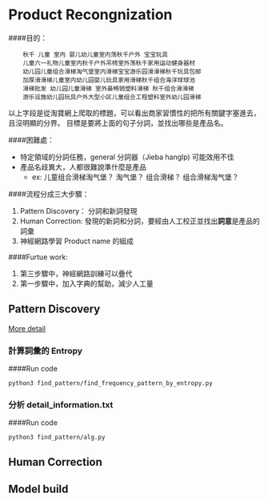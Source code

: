 # Product Recongnization
####目的：

```
	秋千 儿童 室内 婴儿幼儿童室内荡秋千户外 宝宝玩具
	儿童六一礼物儿童室内秋千户外吊椅室外荡秋千家用运动健身器材
	幼儿园儿童组合滑梯淘气堡室内滑梯宝宝游乐园滑滑梯秋千玩具包邮
	加厚滑滑梯儿童室内幼儿园婴儿玩具家用滑梯秋千组合海洋球球池
	滑梯批发 幼儿园儿童滑梯 室外最畅销塑料滑梯 秋千组合滑滑梯
	游乐设施幼儿园玩具户外大型小区儿童组合工程塑料室外幼儿园滑梯
```
以上字段是從淘寶網上爬取的標題，可以看出商家習慣性的把所有關鍵字塞進去，且沒明顯的分界。
目標是要將上面的句子分詞，並找出哪些是產品名。

####困難處：
* 特定領域的分詞任務，general 分詞器（Jieba hanglp) 可能效用不佳
* 產品名歧異大，人都很難說準什麼是產品
	* ex: 儿童组合滑梯淘气堡？ 淘气堡？ 组合滑梯？ 组合滑梯淘气堡？


####流程分成三大步驟：

1. Pattern Discovery： 分詞和新詞發現 
2. Human Correction: 發現的新詞和分詞，要經由人工校正並找出**詞意**是產品的詞彙
3. 神經網路學習 Product name 的組成

####Furtue work:

1. 第三步驟中，神經網路訓練可以疊代
2. 第一步驟中，加入字典的幫助，減少人工量




## Pattern Discovery

 [More detail](./find_pattern/README.md)
### 計算詞彙的 Entropy
####Run code

	python3 find_pattern/find_frequency_pattern_by_entropy.py

### 分析 **detail\_information.txt**
####Run code

	python3 find_pattern/alg.py

## Human Correction


## Model build